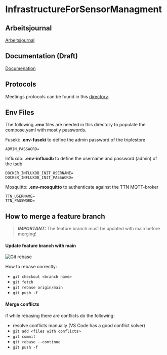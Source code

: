 # InfrastructureForSensorManagment

## Arbeitsjournal
[Arbeitsjournal](./docs/arbeitsjournal.md)
## Documentation (Draft)
[Documenation](./docs/documentation.md)
## Protocols
Meetings protocols can be found in this [directory](./docs).

## Env Files
The following **.env** files are needed in this directory to populate the compose.yaml with mostly passwords.

Fuseki: **.env-fuseki** to define the admin password of the triplestore
```
ADMIN_PASSWORD=
```

Influxdb: **.env-influxdb** to define the username and password (admin) of the tsdb
```
DOCKER_INFLUXDB_INIT_USERNAME=
DOCKER_INFLUXDB_INIT_PASSWORD=
```

Mosquitto: **.env-mosquitto** to authenticate against the TTN MQTT-broker
```
TTN_USERNAME=
TTN_PASSWORD=

```

## How to merge a feature branch
> **_IMPORTANT:_** The feature branch must be updated with main before merging!
#### Update feature branch with main
![Git rebase](https://microfluidics.utoronto.ca/gitlab/help/topics/git/img/git_rebase_v13_5.png)

How to rebase correctly:
- `git checkout <branch name>`
- `git fetch`
- `git rebase origin/main`
- `git push -f`
#### Merge conflicts
if while rebasing there are conflicts do the following:
- resolve conflicts manually (VS Code has a good conflict solver)
- `git add <files with conflicts>`
- `git commit`
- `git rebase --continue`
- `git push -f`